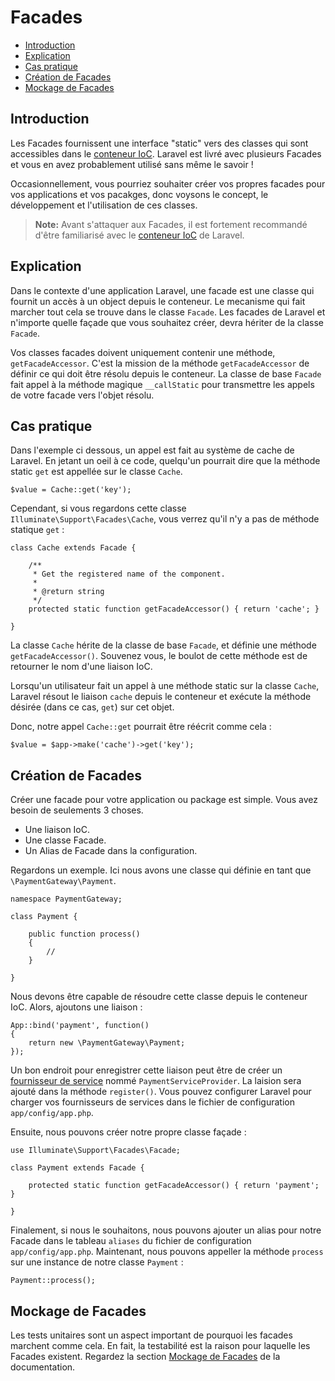 # Facades

- [Introduction](#introduction)
- [Explication](#explanation)
- [Cas pratique](#practical-usage)
- [Création de Facades](#creating-facades)
- [Mockage de Facades](#mocking-facades)

<a name="introduction"></a>
## Introduction

Les Facades fournissent une interface "static" vers des classes qui sont accessibles dans le [conteneur IoC](/docs/4/ioc). Laravel est livré avec plusieurs Facades et vous en avez probablement utilisé sans même le savoir !

Occasionnellement, vous pourriez souhaiter créer vos propres facades pour vos applications et vos pacakges, donc voysons le concept, le développement et l'utilisation de ces classes.

> **Note:** Avant s'attaquer aux Facades, il est fortement recommandé d'être familiarisé avec le [conteneur IoC](/docs/4/ioc) de Laravel.

<a name="explanation"></a>
## Explication

Dans le contexte d'une application Laravel, une facade est une classe qui fournit un accès à un object depuis le conteneur. Le mecanisme qui fait marcher tout cela se trouve dans le classe `Facade`. Les facades de Laravel et n'importe quelle façade que vous souhaitez créer, devra hériter de la classe `Facade`.

Vos classes facades doivent uniquement contenir une méthode, `getFacadeAccessor`. C'est la mission de la méthode `getFacadeAccessor` de définir ce qui doit être résolu depuis le conteneur. La classe de base `Facade` fait appel à la méthode magique `__callStatic` pour transmettre les appels de votre facade vers l'objet résolu.

<a name="practical-usage"></a>
## Cas pratique

Dans l'exemple ci dessous, un appel est fait au système de cache de Laravel. En jetant un oeil à ce code, quelqu'un pourrait dire que la méthode static `get` est appellée sur le classe `Cache`.

    $value = Cache::get('key');

Cependant, si vous regardons cette classe `Illuminate\Support\Facades\Cache`, vous verrez qu'il n'y a pas de méthode statique `get` :

    class Cache extends Facade {

        /**
         * Get the registered name of the component.
         *
         * @return string
         */
        protected static function getFacadeAccessor() { return 'cache'; }

    }

La classe `Cache` hérite de la classe de base `Facade`, et définie une méthode `getFacadeAccessor()`. Souvenez vous, le boulot de cette méthode est de retourner le nom d'une liaison IoC.

Lorsqu'un utilisateur fait un appel à une méthode static sur la classe `Cache`, Laravel résout le liaison `cache` depuis le conteneur et exécute la méthode désirée (dans ce cas, `get`) sur cet objet.

Donc, notre appel `Cache::get` pourrait être réécrit comme cela :

    $value = $app->make('cache')->get('key');

<a name="creating-facades"></a>
## Création de Facades

Créer une facade pour votre application ou package est simple. Vous avez besoin de seulements 3 choses.

- Une liaison IoC.
- Une classe Facade.
- Un Alias de Facade dans la configuration.

Regardons un exemple. Ici nous avons une classe qui définie en tant que `\PaymentGateway\Payment`.

    namespace PaymentGateway;

    class Payment {

        public function process()
        {
            //
        }

    }

Nous devons être capable de résoudre cette classe depuis le conteneur IoC. Alors, ajoutons une liaison :

    App::bind('payment', function()
    {
        return new \PaymentGateway\Payment;
    });

Un bon endroit pour enregistrer cette liaison peut être de créer un [fournisseur de service](/docs/4/ioc#service-providers) nommé `PaymentServiceProvider`. La laision sera ajouté dans la méthode `register()`. Vous pouvez configurer Laravel pour charger vos fournisseurs de services dans le fichier de configuration `app/config/app.php`.

Ensuite, nous pouvons créer notre propre classe façade :

    use Illuminate\Support\Facades\Facade;

    class Payment extends Facade {

        protected static function getFacadeAccessor() { return 'payment'; }

    }

Finalement, si nous le souhaitons, nous pouvons ajouter un alias pour notre Facade dans le tableau `aliases` du fichier de configuration `app/config/app.php`. Maintenant, nous pouvons appeller la méthode `process` sur une instance de notre classe `Payment` :

    Payment::process();

<a name="mocking-facades"></a>
## Mockage de Facades

Les tests unitaires sont un aspect important de pourquoi les facades marchent comme cela. En fait, la testabilité est la raison pour laquelle les Facades existent. Regardez la section [Mockage de Facades](/docs/4/testing#mocking-facades) de la documentation.
